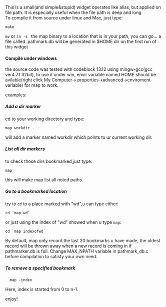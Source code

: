
This is a small(and simple&stupid) widget operates like alias, but applied on file path. It is especially useful when the file path is deep and long.   
To compile it from source under linux and Mac, just type:  

    make
    
`mv` or `ln -s ` the map binary to a location that is in your path, you can go...
a file called .pathmark.db will be generated in $HOME dir on the first run of this widget 

#### Compile under windows

the source code was tested with codeblock 13.12 using mingw-gcc(gcc ver4.7.1 32bit), 
to use it under win, envir variable named HOME should be avilable(right click My Computer->
properties->advanced->enviroment variable) for map to work.  

examples:  

##### Add a dir marker   

cd to your working directory and type:

    map workdir .

will add a marker named workdir which points to ur
current working dir. 

##### List all dir markers   

to check those dirs bookmarked,just type:

    map

this will make map list all noted paths.

##### Go to a bookmarked location  

try to `cd` to a place marked with "wd",u can type either:

    cd `map wd`

or just using the index of "wd" showed when u type `map`:

    cd `map indexofwd`

By default, map only record the last 20 bookmarks u have made, the oldest record will be thrown away when a new record is coming in if pathmarker.db is full. Change MAX_NPATH variable in pathmark_db.c before compilation to satisfy your own need.

##### To remove a specified bookmark

      map -index

Here, index is started from 0 to n-1. 

enjoy!
